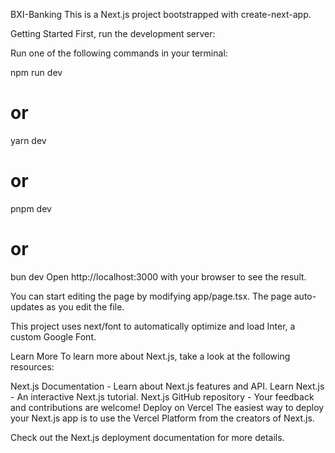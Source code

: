BXI-Banking
This is a Next.js project bootstrapped with create-next-app.

Getting Started
First, run the development server:

Run one of the following commands in your terminal:

npm run dev
# or
yarn dev
# or
pnpm dev
# or
bun dev
Open http://localhost:3000 with your browser to see the result.

You can start editing the page by modifying app/page.tsx. The page auto-updates as you edit the file.

This project uses next/font to automatically optimize and load Inter, a custom Google Font.

Learn More
To learn more about Next.js, take a look at the following resources:

Next.js Documentation - Learn about Next.js features and API.
Learn Next.js - An interactive Next.js tutorial.
Next.js GitHub repository - Your feedback and contributions are welcome!
Deploy on Vercel
The easiest way to deploy your Next.js app is to use the Vercel Platform from the creators of Next.js.

Check out the Next.js deployment documentation for more details.
